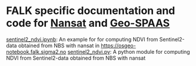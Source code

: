 # FALK specific documentation and code for [Nansat](https://nansat.readthedocs.io/en/latest/) and [Geo-SPAAS](https://github.com/nansencenter/django-geo-spaas)

[sentinel2_ndvi.ipynb](sentinel2_ndvi.ipynb): An example for for computing NDVI from Sentinel2-data obtained from NBS with nansat in https://osgeo-notebook.falk.sigma2.no 
[sentinel2_ndvi.py](sentinel2_ndvi.py): A python module for computing NDVI from Sentinel2-data obtained from NBS with nansat
